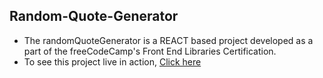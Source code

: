## Random-Quote-Generator
- The randomQuoteGenerator is a REACT based project developed as a part of the freeCodeCamp's Front End Libraries Certification. 
- To see this project live in action, [Click here](https://jdx-code.github.io/randomQuoteGenerator/)
